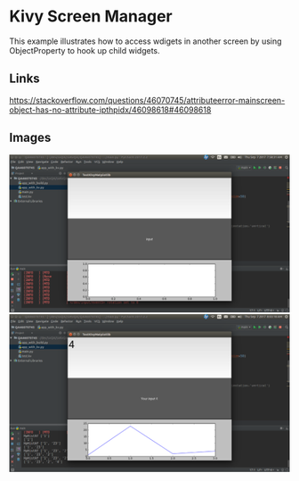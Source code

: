 # Kivy Screen Manager

This example illustrates how to access wdigets in another screen by using ObjectProperty to hook up child widgets.

## Links
https://stackoverflow.com/questions/46070745/attributeerror-mainscreen-object-has-no-attribute-ipthpidx/46098618#46098618

## Images
![App Startup](https://github.com/ikolim/StackExchange/blob/master/Python/Kivy/QA46070745/QA46070745-Img01-Startup.png "App Startup")
![Kivy Garden Matplotlib](https://github.com/ikolim/StackExchange/blob/master/Python/Kivy/QA46070745/QA46070745-Img02-Output.png "Button2 Popup")
